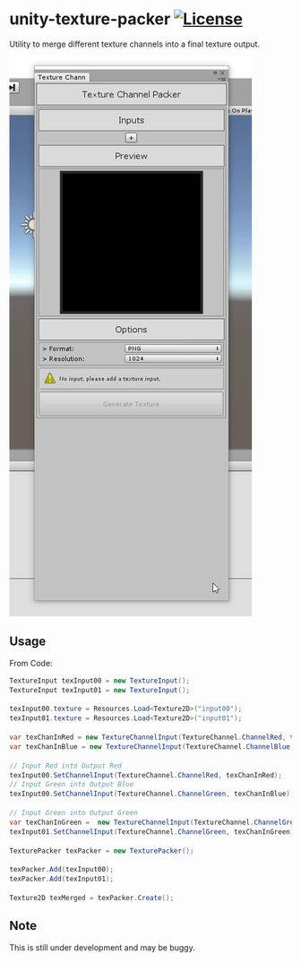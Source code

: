 unity-texture-packer [![License](https://img.shields.io/badge/license-MIT-lightgrey.svg?style=flat)](http://mit-license.org)
==========


Utility to merge different texture channels into a final texture output. 

![screenshot](Screenshots/screen00.gif)

## Usage
From Code:

```cs
TextureInput texInput00 = new TextureInput();
TextureInput texInput01 = new TextureInput();

texInput00.texture = Resources.Load<Texture2D>("input00");
texInput01.texture = Resources.Load<Texture2D>("input01");

var texChanInRed = new TextureChannelInput(TextureChannel.ChannelRed, true);
var texChanInBlue = new TextureChannelInput(TextureChannel.ChannelBlue, true);

// Input Red into Output Red
texInput00.SetChannelInput(TextureChannel.ChannelRed, texChanInRed);
// Input Green into Output Blue
texInput00.SetChannelInput(TextureChannel.ChannelGreen, texChanInBlue);

// Input Green into Output Green
var texChanInGreen =  new TextureChannelInput(TextureChannel.ChannelGreen, true);
texInput01.SetChannelInput(TextureChannel.ChannelGreen, texChanInGreen);

TexturePacker texPacker = new TexturePacker();

texPacker.Add(texInput00);
texPacker.Add(texInput01);

Texture2D texMerged = texPacker.Create();
```

## Note
This is still under development and may be buggy.
